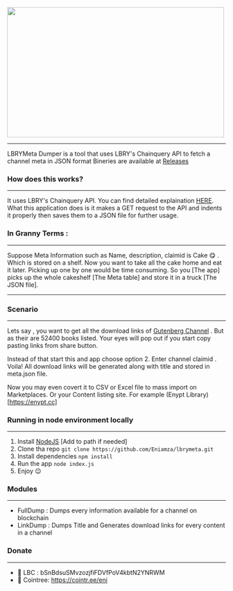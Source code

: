 <img src="https://upload.wikimedia.org/wikipedia/commons/thumb/4/4c/Dumper_logo.svg/1200px-Dumper_logo.svg.png" width="500" height="300">

-------------------

LBRYMeta Dumper is a tool that uses LBRY's Chainquery API to fetch a channel meta in JSON format
Bineries are available at [Releases](https://github.com/Eniamza/lbrymeta/releases)

### How does this works?

-------------------

It uses LBRY's Chainquery API. You can find detailed explaination [HERE](https://lbry.com/news/what-is-chainquery). 
What this application does is it makes a GET request to the API and indents it properly then saves them to a JSON file for further usage.

### In Granny Terms :

-------------------
Suppose Meta Information such as Name, description, claimid is Cake :yum: . Which is stored on a shelf. Now you want to take all the cake home and eat it later. Picking up one by one would be time consuming. So you [The app] picks up the whole cakeshelf [The Meta table] and store it in a truck [The JSON file].

-------------------

### Scenario

------------------
Lets say , you want to get all the download links of [Gutenberg Channel](https://lbry.tv/@Gutenberg:a) . But as their are 52400 books listed. Your eyes will pop out if you start copy pasting links from share button.

Instead of that start this and app choose option 2. Enter channel claimid . Voila! All download links will be generated along with title and stored in meta.json file.

Now you may even covert it to CSV or Excel file to mass import on Marketplaces. Or your Content listing site. For example (Enypt Library)[https://enypt.cc]

### Running in node environment locally 

-------------------

1. Install [NodeJS](https://nodejs.org/en/download/) [Add to path if needed]
2. Clone tha repo `git clone https://github.com/Eniamza/lbrymeta.git`
3. Install dependencies `npm install`
4. Run the app `node index.js`
5. Enjoy :wink:

### Modules

--------------------

- FullDump : Dumps every information available for a channel on blockchain 
- LinkDump : Dumps Title and Generates download links for every content in a channel 

### Donate

--------------------

- 📗 LBC : bSnBdsuSMvzozjfiFDVfPoV4kbtN2YNRWM
- 🌲 Cointree: https://cointr.ee/eni
